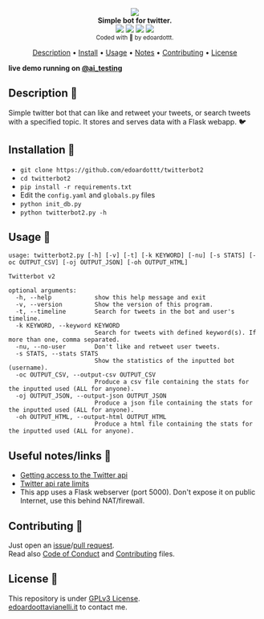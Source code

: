 <p align="center">
  <img src="https://github.com/edoardottt/images/blob/main/twitterbot2/twitterbot2.png"><br>
  <b>Simple bot for twitter.</b><br>
  <!--badges-->
  <a href="https://www.edoardoottavianelli.it"><img src="https://github.com/edoardottt/images/blob/main/twitterbot2/python-version.svg"/></a>
  <a href="https://www.edoardoottavianelli.it"><img src="https://github.com/edoardottt/images/blob/main/twitterbot2/linux-build-success-badge.svg"/></a>
  <a href="https://www.edoardoottavianelli.it"><img src="https://github.com/edoardottt/images/blob/main/twitterbot2/win-build-success-badge.svg"/></a>
  <a href="https://github.com/edoardottt/twitterbot2/actions/workflows/python-app.yml"><img src="https://github.com/edoardottt/twitterbot2/actions/workflows/python-app.yml/badge.svg"/></a>
  <br>
  <sub>
    Coded with 💙 by edoardottt.
  </sub>
  <br>
  <!--Tweet button-->
</p>

<p align="center">
  <a href="#description-">Description</a> •
  <a href="#installation-">Install</a> •
  <a href="#usage-">Usage</a> •
  <a href="#useful-noteslinks-">Notes</a> •
  <a href="#contributing-">Contributing</a> •
  <a href="#license-">License</a>
</p>

**live demo running on [@ai_testing](https://twitter.com/ai_testing)**

Description 🔦 
--------

Simple twitter bot that can like and retweet your tweets, or search tweets with a specified topic. It stores and serves data with a Flask webapp. 🐦

Installation 📡
-------

- `git clone https://github.com/edoardottt/twitterbot2`
- `cd twitterbot2`
- `pip install -r requirements.txt`
- Edit the `config.yaml` and `globals.py` files 
- `python init_db.py`
- `python twitterbot2.py -h`

Usage 🚀
-------

```
usage: twitterbot2.py [-h] [-v] [-t] [-k KEYWORD] [-nu] [-s STATS] [-oc OUTPUT_CSV] [-oj OUTPUT_JSON] [-oh OUTPUT_HTML]

Twitterbot v2

optional arguments:
  -h, --help            show this help message and exit
  -v, --version         Show the version of this program.
  -t, --timeline        Search for tweets in the bot and user's timeline.
  -k KEYWORD, --keyword KEYWORD
                        Search for tweets with defined keyword(s). If more than one, comma separated.
  -nu, --no-user        Don't like and retweet user tweets.
  -s STATS, --stats STATS
                        Show the statistics of the inputted bot (username).
  -oc OUTPUT_CSV, --output-csv OUTPUT_CSV
                        Produce a csv file containing the stats for the inputted used (ALL for anyone).
  -oj OUTPUT_JSON, --output-json OUTPUT_JSON
                        Produce a json file containing the stats for the inputted used (ALL for anyone).
  -oh OUTPUT_HTML, --output-html OUTPUT_HTML
                        Produce a html file containing the stats for the inputted used (ALL for anyone).
```

Useful notes/links 🔗
--------

- [Getting access to the Twitter api](https://developer.twitter.com/en/docs/twitter-api/getting-started/getting-access-to-the-twitter-api)
- [Twitter api rate limits](https://developer.twitter.com/en/docs/twitter-api/v1/rate-limits)
- This app uses a Flask webserver (port 5000). Don't expose it on public Internet, use this behind NAT/firewall.

Contributing 🤝
--------

Just open an [issue](https://github.com/edoardottt/twitterbot2/issues)/[pull request](https://github.com/edoardottt/twitterbot2/pulls).  
Read also [Code of Conduct](https://github.com/edoardottt/twitterbot2/blob/main/CODE_OF_CONDUCT.md) and [Contributing](https://github.com/edoardottt/twitterbot2/blob/main/CONTRIBUTING.md) files.

License 📝
--------

This repository is under [GPLv3 License](https://github.com/edoardottt/twitterbot2/blob/main/LICENSE).  
[edoardoottavianelli.it](https://www.edoardoottavianelli.it) to contact me.
